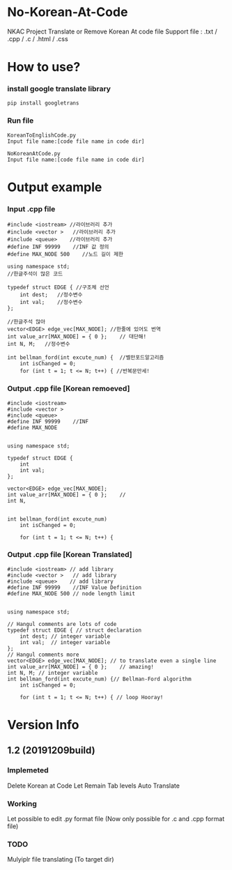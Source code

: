 # No-Korean-At-Code
NKAC Project
Translate or Remove Korean At code file
Support file : .txt / .cpp / .c / .html / .css 

# How to use?
### install google translate library
```
pip install googletrans

```
### Run file
```
KoreanToEnglishCode.py
Input file name:[code file name in code dir]
```
```
NoKoreanAtCode.py
Input file name:[code file name in code dir]
```

# Output example
### Input .cpp file
```
#include <iostream> //라이브러리 추가
#include <vector >   //라이브러리 추가
#include <queue>    //라이브러리 추가
#define INF 99999    //INF 값 정의
#define MAX_NODE 500	//노드 길이 제한
 
using namespace std;	
//한글주석이 많은 코드

typedef struct EDGE { //구조체 선언
    int dest;	//정수변수
    int val;  	//정수변수
};
 
//한글주석 많아
vector<EDGE> edge_vec[MAX_NODE]; //한줄에 있어도 번역
int value_arr[MAX_NODE] = { 0 }; 	// 대단해!
int N, M;	//정수변수
 
int bellman_ford(int excute_num) {	//벨만포드알고리즘
    int isChanged = 0;
    for (int t = 1; t <= N; t++) { //반복문만세!
```

### Output .cpp file [Korean remoeved]
```
#include <iostream> 
#include <vector >   
#include <queue>    
#define INF 99999    //INF 
#define MAX_NODE 
 
 
using namespace std;	
 
typedef struct EDGE { 
    int 
    int val;  
};
 
vector<EDGE> edge_vec[MAX_NODE]; 
int value_arr[MAX_NODE] = { 0 }; 	// 
int N, 
 
 
int bellman_ford(int excute_num) 
    int isChanged = 0;
 
    for (int t = 1; t <= N; t++) { 
```

### Output .cpp file [Korean Translated]
```
#include <iostream> // add library
#include <vector >   // add library
#include <queue>    // add library
#define INF 99999    //INF Value Definition
#define MAX_NODE 500 // node length limit
 
 
using namespace std;	
 
// Hangul comments are lots of code
typedef struct EDGE { // struct declaration
    int dest; // integer variable
    int val;  // integer variable
};
// Hangul comments more
vector<EDGE> edge_vec[MAX_NODE]; // to translate even a single line
int value_arr[MAX_NODE] = { 0 }; 	// amazing!
int N, M; // integer variable
int bellman_ford(int excute_num) {// Bellman-Ford algorithm
    int isChanged = 0;
 
    for (int t = 1; t <= N; t++) { // loop Hooray!
```


# Version Info
## 1.2 (20191209build)
### Implemeted
Delete Korean at Code
Let Remain Tab levels
Auto Translate 

### Working
Let possible to edit .py format file (Now only possible for .c and .cpp format file)

### TODO
Mulyiplr file translating (To target dir) 
